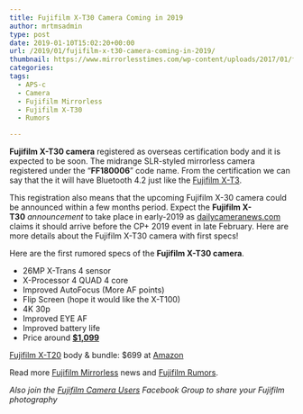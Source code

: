 ```yaml
---
title: Fujifilm X-T30 Camera Coming in 2019
author: mrtmsadmin
type: post
date: 2019-01-10T15:02:20+00:00
url: /2019/01/fujifilm-x-t30-camera-coming-in-2019/
thumbnail: https://www.mirrorlesstimes.com/wp-content/uploads/2017/01/fujifilm-x-t20-front.jpg
categories:
tags:
  - APS-c
  - Camera
  - Fujifilm Mirrorless
  - Fujifilm X-T30
  - Rumors

---
```

**Fujifilm X-T30 camera** registered as overseas certification body and it is expected to be soon. The midrange SLR-styled mirrorless camera registered under the “**FF180006**” code name. From the certification we can say that the it will have Bluetooth 4.2 just like the <a href="https://www.mirrorlesstimes.com/tags/fujifilm-x-t3/" target="_blank" rel="noopener">Fujifilm X-T3</a>.

This registration also means that the upcoming Fujifilm X-30 camera could be announced within a few months period. Expect the **Fujifilm X-T30** _announcement_ to take place in early-2019 as <a href="https://www.dailycameranews.com/2019/01/fujifilm-x-30-camera-registered-to-be-announced-in-2019/" target="_blank" rel="noopener">dailycameranews.com</a> claims it should arrive before the CP+ 2019 event in late February. Here are more details about the Fujifilm X-T30 camera with first specs!<!--more-->

Here are the first rumored specs of the **Fujifilm X-T30 camera**.

  * 26MP X-Trans 4 sensor
  * X-Processor 4 QUAD 4 core
  * Improved AutoFocus (More AF points)
  * Flip Screen (hope it would like the X-T100)
  * 4K 30p
  * Improved EYE AF
  * Improved battery life
  * Price around **<a href="https://www.amazon.com/Fujifilm-X-T20-Mirrorless-XF18-55mmF2-8-4-0-OIS/dp/B01NCVNDPO/?tag=daicamnew-20" target="_blank" rel="nofollow noopener noreferrer" data-amzn-asin="B01NCVNDPO">$1,099</a>**

<a href="http://www.guidetocamera.com/products/fujifilm/slrs/fujifilm-x-t20" target="_blank" rel="noopener">Fujifilm X-T20</a> body & bundle: $699 at <a class="ext-link" title="" href="https://www.amazon.com/Fujifilm-X-T20-Mirrorless-Digital-Camera/dp/B01N10DO3R/?tag=mirrorlesst-20" target="_blank" rel="noopener external nofollow" data-amzn-asin="B01N10DO3R">Amazon</a>

Read more [Fujifilm Mirrorless][1] news and <a href="https://www.dailycameranews.com/tag/fujifilm-rumors/" target="_blank" rel="noopener">Fujifilm Rumors</a>.

_Also join the <a class="ext-link" title="" href="https://www.facebook.com/groups/978460185571041/" target="_blank" rel="external nofollow noopener">Fujifilm Camera Users</a> Facebook Group to share your Fujifilm photography_

 [1]: https://www.mirrorlesstimes.com/tags/fujifilm-mirrorless/